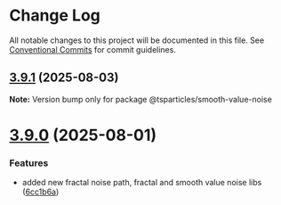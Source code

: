 # Change Log

All notable changes to this project will be documented in this file.
See [Conventional Commits](https://conventionalcommits.org) for commit guidelines.

## [3.9.1](https://github.com/tsparticles/tsparticles/compare/v3.9.0...v3.9.1) (2025-08-03)

**Note:** Version bump only for package @tsparticles/smooth-value-noise

# [3.9.0](https://github.com/tsparticles/tsparticles/compare/v3.8.1...v3.9.0) (2025-08-01)

### Features

- added new fractal noise path, fractal and smooth value noise libs ([6cc1b6a](https://github.com/tsparticles/tsparticles/commit/6cc1b6affb3bc713257d5729d05321821c06046c))
